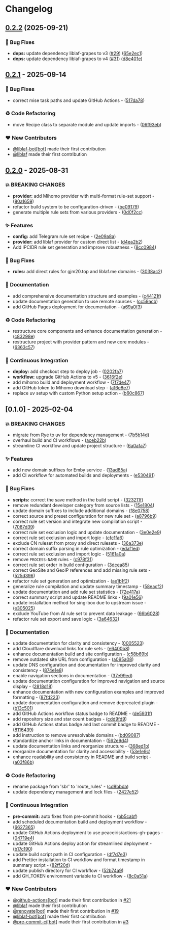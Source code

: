 # Changelog

## [0.2.2](https://github.com/liblaf/route-rules/compare/v0.2.1...v0.2.2) (2025-09-21)


### 🐛 Bug Fixes

* **deps:** update dependency liblaf-grapes to v3 ([#29](https://github.com/liblaf/route-rules/issues/29)) ([65e2ec1](https://github.com/liblaf/route-rules/commit/65e2ec133e4b9839119beeffabdab99789a2883c))
* **deps:** update dependency liblaf-grapes to v4 ([#31](https://github.com/liblaf/route-rules/issues/31)) ([d8e401e](https://github.com/liblaf/route-rules/commit/d8e401e1add08a5f9880808fd9d4739e917ab85f))

## [0.2.1](https://github.com/liblaf/route-rules/compare/v0.2.0..v0.2.1) - 2025-09-14

### 🐛 Bug Fixes

- correct mise task paths and update GitHub Actions - ([517da78](https://github.com/liblaf/route-rules/commit/517da78efa528ec916c9c44267a234e1c66ed671))

### ♻ Code Refactoring

- move Recipe class to separate module and update imports - ([06f93eb](https://github.com/liblaf/route-rules/commit/06f93eb6fddf9a90e9913edaf2889f81e38dad29))

### ❤️ New Contributors

- [@liblaf-bot[bot]](https://github.com/apps/liblaf-bot) made their first contribution
- [@liblaf](https://github.com/liblaf) made their first contribution

## [0.2.0](https://github.com/liblaf/route-rules/compare/v0.1.1..v0.2.0) - 2025-08-31

### 💥 BREAKING CHANGES

- **provider:** add Mihomo provider with multi-format rule-set support - ([80a1659](https://github.com/liblaf/route-rules/commit/80a16596d1985e3331b0acb5b245b88bd8b05a3e))
- refactor build system to be configuration-driven - ([be09179](https://github.com/liblaf/route-rules/commit/be091797107f487461dbdac43ce2bc652ad18ff6))
- generate multiple rule sets from various providers - ([0d0f2cc](https://github.com/liblaf/route-rules/commit/0d0f2cc11e7e7dfdde0e6a27f5d5eb827b76e564))

### ✨ Features

- **config:** add Telegram rule set recipe - ([2e09a8a](https://github.com/liblaf/route-rules/commit/2e09a8aa8d71459b46b425456a71577174180b39))
- **provider:** add liblaf provider for custom direct list - ([d4ea2b2](https://github.com/liblaf/route-rules/commit/d4ea2b2312164a4807a5c5820a3a12042912886c))
- Add IPCIDR rule set generation and improve robustness - ([8cc0984](https://github.com/liblaf/route-rules/commit/8cc0984d396462b8f08c165e17bfdd4147955604))

### 🐛 Bug Fixes

- **rules:** add direct rules for gjm20.top and liblaf.me domains - ([3038ac2](https://github.com/liblaf/route-rules/commit/3038ac276091391f2228a489172170d06ba6d5d9))

### 📝 Documentation

- add comprehensive documentation structure and examples - ([c44121f](https://github.com/liblaf/route-rules/commit/c44121f706e3c84c45ee67f750a53bca207aeacb))
- update documentation generation to use remote sources - ([cc59acb](https://github.com/liblaf/route-rules/commit/cc59acb339396984f6a5427e1c87f414f95ff6f0))
- add GitHub Pages deployment for documentation - ([a69a0f3](https://github.com/liblaf/route-rules/commit/a69a0f381bfd3b96505b5a3bb3c37db4bcacf4a9))

### ♻ Code Refactoring

- restructure core components and enhance documentation generation - ([c83298e](https://github.com/liblaf/route-rules/commit/c83298ecfaf0dab75924e3285d5d75ab19aad718))
- restructure project with provider pattern and new core modules - ([6363c57](https://github.com/liblaf/route-rules/commit/6363c575cbef242ff834b2db6652292d77e60cfe))

### 🔧 Continuous Integration

- **deploy:** add checkout step to deploy job - ([0202fa7](https://github.com/liblaf/route-rules/commit/0202fa736903a7d8606b51aa019887bbef938a18))
- **workflow:** upgrade GitHub Actions to v5 - ([3616f2e](https://github.com/liblaf/route-rules/commit/3616f2e29ea10583730e57a74ed134ef8c35b287))
- add mihomo build and deployment workflow - ([7f7de47](https://github.com/liblaf/route-rules/commit/7f7de47d46f8d1ef28217c719f14c9d81edf2507))
- add GitHub token to Mihomo download step - ([a16e8e7](https://github.com/liblaf/route-rules/commit/a16e8e7aa18ea6e195ae0d12439498897ec33767))
- replace uv setup with custom Python setup action - ([b60c867](https://github.com/liblaf/route-rules/commit/b60c867c5b8835543f56209ecf6075f4fe092f52))

## [0.1.0] - 2025-02-04

### 💥 BREAKING CHANGES

- migrate from Rye to uv for dependency management - ([7b5b14d](https://github.com/liblaf/route-rules/commit/7b5b14d081482ee1b60c1b9049ba70bacb263df0))
- overhaul build and CI workflows - ([aceb22b](https://github.com/liblaf/route-rules/commit/aceb22b976c1e1eaccc5fbcf7722ea1e59b4f814))
- streamline CI workflow and update project structure - ([6a0afa7](https://github.com/liblaf/route-rules/commit/6a0afa7e2135c5c75e3c1f47cc628d079e32423c))

### ✨ Features

- add new domain suffixes for Emby service - ([13ad85a](https://github.com/liblaf/route-rules/commit/13ad85a7d788bbb6734b9f42d2e2ccbcf4c80a6b))
- add CI workflow for automated builds and deployments - ([e530491](https://github.com/liblaf/route-rules/commit/e530491ea40717fbd146b986de2619908c148191))

### 🐛 Bug Fixes

- **scripts:** correct the save method in the build script - ([323211f](https://github.com/liblaf/route-rules/commit/323211fefdf68046723a229670657f3717b44784))
- remove redundant developer category from source lists - ([15e1804](https://github.com/liblaf/route-rules/commit/15e18040aede763e892225366c6077051b9401e9))
- update domain suffixes to include additional domains - ([f8e0758](https://github.com/liblaf/route-rules/commit/f8e0758805460a1f15809b8270991babd9b037e0))
- correct source and preset configuration for new rule set - ([a8796b9](https://github.com/liblaf/route-rules/commit/a8796b9b2b5825adde7fde78b9527654e84f5641))
- correct rule set version and integrate new compilation script - ([7087d39](https://github.com/liblaf/route-rules/commit/7087d39479957715924cd3332727aedea08d9b8d))
- correct rule set exclusion logic and update documentation - ([3e0e2e9](https://github.com/liblaf/route-rules/commit/3e0e2e94da5cee05ee2653bbc559436b080299b8))
- correct rule set exclusion and import logic - ([cfc1fa6](https://github.com/liblaf/route-rules/commit/cfc1fa674d248c7e4eadd4b9993ca6c2cd59f039))
- exclude CN ruleset from proxy and direct rulesets - ([36a373e](https://github.com/liblaf/route-rules/commit/36a373e90d1169a556c7aae2a3349a16aceca853))
- correct domain suffix parsing in rule optimization - ([edaf1ed](https://github.com/liblaf/route-rules/commit/edaf1ed575c023bcc3d086760b0782e01a990152))
- correct rule set exclusion and import logic - ([5161a0a](https://github.com/liblaf/route-rules/commit/5161a0aab514b448a2c6b2a64a9d244673aa0638))
- remove `PROCESS-NAME` rules - ([c978f31](https://github.com/liblaf/route-rules/commit/c978f31833a8a36d9dce38c0775c1302a7ee6bf6))
- correct rule set order in build configuration - ([3dcea85](https://github.com/liblaf/route-rules/commit/3dcea85a16eb16e477f62a1eee03a6ef16771b4f))
- correct GeoSite and GeoIP references and add missing rule sets - ([525d396](https://github.com/liblaf/route-rules/commit/525d3966167e40a9b55ccff6df45fa5316ee4a83))
- refactor rule set generation and optimization - ([ae1b1f2](https://github.com/liblaf/route-rules/commit/ae1b1f20c09e4431db495650c123975d7b3dedd9))
- generalize rule compilation and update summary timestamp - ([58eacf2](https://github.com/liblaf/route-rules/commit/58eacf22777533e14c6654b69e2f96020ba1b562))
- update documentation and add rule set statistics - ([72e417a](https://github.com/liblaf/route-rules/commit/72e417a435f811755f045e6a9d61ac4ec48cbe70))
- correct summary script and update README links - ([9a01e56](https://github.com/liblaf/route-rules/commit/9a01e56b4fb33b5e99f5681178f32175b843bf54))
- update installation method for sing-box due to upstream issue - ([e305025](https://github.com/liblaf/route-rules/commit/e3050252e2f176101c0874676a7add3acd11a0d2))
- exclude YouTube from AI rule set to prevent data leakage - ([66b6028](https://github.com/liblaf/route-rules/commit/66b602834c8879c302d87bdd09fef4766e7e5d2d))
- refactor rule set export and save logic - ([3a64632](https://github.com/liblaf/route-rules/commit/3a6463200a3a6c803e5cab4a47bc39efde58745f))

### 📝 Documentation

- update documentation for clarity and consistency - ([0005523](https://github.com/liblaf/route-rules/commit/00055231811c88d1ac7b3dfa8666fc927c5945a2))
- add Cloudflare download links for rule sets - ([e6400b8](https://github.com/liblaf/route-rules/commit/e6400b859f51b761cce77eb8df41a0727405fd49))
- enhance documentation build and site configuration - ([c58b69b](https://github.com/liblaf/route-rules/commit/c58b69bca19677f77e1fef19a635d52caaafc34e))
- remove outdated site URL from configuration - ([a095a08](https://github.com/liblaf/route-rules/commit/a095a08f481b45bae845bb3a2f67c14477b430d5))
- update DNS configuration and documentation for improved clarity and consistency - ([874e1e8](https://github.com/liblaf/route-rules/commit/874e1e88951d26bc72d5c4b732021d824fd0a530))
- enable navigation sections in documentation - ([37e99ed](https://github.com/liblaf/route-rules/commit/37e99ede8064ba42bc0c2a52f83480b99028cd4e))
- update documentation configuration for improved navigation and source display - ([2818d18](https://github.com/liblaf/route-rules/commit/2818d186354e611a1b977006e2dbd5509925632c))
- enhance documentation with new configuration examples and improved formatting - ([87fd223](https://github.com/liblaf/route-rules/commit/87fd2236f5d13c8bffa2fcf7049318daf7766a6f))
- update documentation configuration and remove deprecated plugin - ([b13c501](https://github.com/liblaf/route-rules/commit/b13c501dcc30dc4beb478081dacef5c8aaaacf3a))
- add GitHub Actions workflow status badge to README - ([de5931f](https://github.com/liblaf/route-rules/commit/de5931f08109eca11d03018d7b94470f1c980412))
- add repository size and star count badges - ([cdd9fd9](https://github.com/liblaf/route-rules/commit/cdd9fd98fd708a006f4bd68845f060be075cdfe8))
- add GitHub Actions status badge and last commit badge to README - ([8116439](https://github.com/liblaf/route-rules/commit/8116439bbbaa8d310dc689d8e2ca7d78ae8014bb))
- add instruction to remove unresolvable domains - ([bd09087](https://github.com/liblaf/route-rules/commit/bd090879d186f504c407f2238ede55827f69aff0))
- standardize anchor links in documentation - ([562e9d4](https://github.com/liblaf/route-rules/commit/562e9d46a56e93ecd89de95baa2d9b97e7a9f074))
- update documentation links and reorganize structure - ([368ed1b](https://github.com/liblaf/route-rules/commit/368ed1b69130c59581c5cfa9e2e13867a4eeaac5))
- reorganize documentation for clarity and accessibility - ([53e1e9c](https://github.com/liblaf/route-rules/commit/53e1e9c723c02e3f7a6290a09d7eed4d1473742f))
- enhance readability and consistency in README and build script - ([a03f86b](https://github.com/liblaf/route-rules/commit/a03f86bba12122ffe20cffcaa7c97225c64aa7a9))

### ♻ Code Refactoring

- rename package from 'sbr' to 'route_rules' - ([cd8bbda](https://github.com/liblaf/route-rules/commit/cd8bbda8357b1af4925b95921dd7f0a8b125f4c5))
- update dependency management and lock files - ([2427e52](https://github.com/liblaf/route-rules/commit/2427e52bc31dd14d5def2150ca174ea1a2da20c9))

### 🔧 Continuous Integration

- **pre-commit:** auto fixes from pre-commit hooks - ([bb5cabf](https://github.com/liblaf/route-rules/commit/bb5cabf5539214c1a12c00e3c9cf7148888f8587))
- add scheduled documentation build and deployment workflow - ([6627365](https://github.com/liblaf/route-rules/commit/66273659b7c4e8a803f2cb263c3c1ed8c42814c6))
- update GitHub Actions deployment to use peaceiris/actions-gh-pages - ([04719e4](https://github.com/liblaf/route-rules/commit/04719e4dbd23dffc9a686261d44c8356a21cc5a5))
- update GitHub Actions deploy action for streamlined deployment - ([b17c190](https://github.com/liblaf/route-rules/commit/b17c190c6b769ec3a4af6601641304918c0e7d39))
- update build script path in CI configuration - ([df7d7e3](https://github.com/liblaf/route-rules/commit/df7d7e30f1c87d4fe333e56bb4cfe0032ba7ad66))
- add Prettier installation to CI workflow and format timestamp in summary script - ([82ff20d](https://github.com/liblaf/route-rules/commit/82ff20d2a0604d2934c161203b84eb39a7fdf75c))
- update publish directory for CI workflow - ([52b74a9](https://github.com/liblaf/route-rules/commit/52b74a9778c647b6582d1c83ad9a740055d9ed96))
- add GH_TOKEN environment variable to CI workflow - ([8c0a51a](https://github.com/liblaf/route-rules/commit/8c0a51aec206a962066c1b6eafa69e9c0cc99c9e))

### ❤️ New Contributors

- [@github-actions[bot]](https://github.com/apps/github-actions) made their first contribution in [#21](https://github.com/liblaf/route-rules/pull/21)
- [@liblaf](https://github.com/liblaf) made their first contribution
- [@renovate[bot]](https://github.com/apps/renovate) made their first contribution in [#19](https://github.com/liblaf/route-rules/pull/19)
- [@liblaf-bot[bot]](https://github.com/apps/liblaf-bot) made their first contribution
- [@pre-commit-ci[bot]](https://github.com/apps/pre-commit-ci) made their first contribution in [#3](https://github.com/liblaf/route-rules/pull/3)
